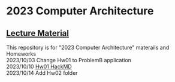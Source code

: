 # 2023 Computer Architecture

## [Lecture Material](http://wiki.csie.ncku.edu.tw/arch/schedule)   
This repository is for "2023 Computer Architecture" materails and Homeworks  
2023/10/03 Change Hw01 to ProblemB application  
2023/10/10 [Hw01 HackMD](https://hackmd.io/0mgg4bxaQpi3AnzZ78uLHA?vie)  
2023/10/14 Add Hw02 folder
